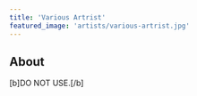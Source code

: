 ```yaml
---
title: 'Various Artrist'
featured_image: 'artists/various-artrist.jpg'
---
```


## About

[b]DO NOT USE.[/b]
